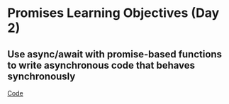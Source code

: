 # Promises Learning Objectives (Day 2)

## Use async/await with promise-based functions to write asynchronous code that behaves synchronously

[Code](./async-await.js)